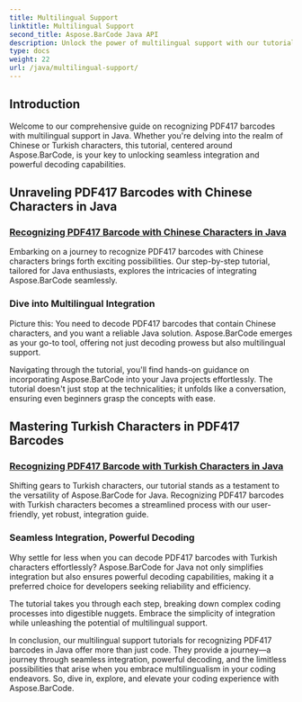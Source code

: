 ```yaml
---
title: Multilingual Support
linktitle: Multilingual Support
second_title: Aspose.BarCode Java API
description: Unlock the power of multilingual support with our tutorials on recognizing PDF417 barcodes. Dive into Java coding with Aspose.BarCode for seamless integration.
type: docs
weight: 22
url: /java/multilingual-support/
---
```


## Introduction
Welcome to our comprehensive guide on recognizing PDF417 barcodes with multilingual support in Java. Whether you're delving into the realm of Chinese or Turkish characters, this tutorial, centered around Aspose.BarCode, is your key to unlocking seamless integration and powerful decoding capabilities.

## Unraveling PDF417 Barcodes with Chinese Characters in Java
### [Recognizing PDF417 Barcode with Chinese Characters in Java](./recognizing-pdf417-chinese-characters/)

Embarking on a journey to recognize PDF417 barcodes with Chinese characters brings forth exciting possibilities. Our step-by-step tutorial, tailored for Java enthusiasts, explores the intricacies of integrating Aspose.BarCode seamlessly.

### Dive into Multilingual Integration
Picture this: You need to decode PDF417 barcodes that contain Chinese characters, and you want a reliable Java solution. Aspose.BarCode emerges as your go-to tool, offering not just decoding prowess but also multilingual support.

Navigating through the tutorial, you'll find hands-on guidance on incorporating Aspose.BarCode into your Java projects effortlessly. The tutorial doesn't just stop at the technicalities; it unfolds like a conversation, ensuring even beginners grasp the concepts with ease.

## Mastering Turkish Characters in PDF417 Barcodes
### [Recognizing PDF417 Barcode with Turkish Characters in Java](./recognizing-pdf417-turkish-characters/)

Shifting gears to Turkish characters, our tutorial stands as a testament to the versatility of Aspose.BarCode for Java. Recognizing PDF417 barcodes with Turkish characters becomes a streamlined process with our user-friendly, yet robust, integration guide.

### Seamless Integration, Powerful Decoding
Why settle for less when you can decode PDF417 barcodes with Turkish characters effortlessly? Aspose.BarCode for Java not only simplifies integration but also ensures powerful decoding capabilities, making it a preferred choice for developers seeking reliability and efficiency.

The tutorial takes you through each step, breaking down complex coding processes into digestible nuggets. Embrace the simplicity of integration while unleashing the potential of multilingual support.

In conclusion, our multilingual support tutorials for recognizing PDF417 barcodes in Java offer more than just code. They provide a journey—a journey through seamless integration, powerful decoding, and the limitless possibilities that arise when you embrace multilingualism in your coding endeavors. So, dive in, explore, and elevate your coding experience with Aspose.BarCode.
